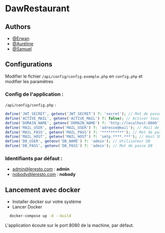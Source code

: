 # DawRestaurant

## Authors
- [@Erwan](https://github.com/R-Erwan)
- [@Auréline](https://github.com/Aurel-2)
- [@Samuel](https://github.com/SamuelRibeiro98)


## Configurations
Modifier le fichier `/api/config/config.exemple.php` en `config.php` et modifier les paramètres

### Config de l'application :
`/api/config/config.php` :
```php
define('JWT_SECRET', getenv('JWT_SECRET') ?: 'secret'); // Mot de passe de cryptage
define('ACTIVE_MAIL', getenv('ACTIVE_MAIL') ?: false); // Activer tous les mails
define('DOMAIN_NAME', getenv('DOMAIN_NAME') ?: 'http://localhost:8080'); // Domain Name macher le port avec Docker
define('MAIL_USER', getenv('MAIL_USER') ?: 'adresse@mail'); // Mail de contact
define('MAIL_PASS', getenv('MAIL_PASS') ?: '**********'); // Mot de passe d'application SMTP
define('MAIL_HOST', getenv('MAIL_HOST') ?: 'smtp.****.***'); // Host SMTP
define('DB_USER', getenv('DB_NAME') ?: 'admin'); // Utilisateur DB
define('DB_PASS', getenv('DB_PASS') ?: 'admin'); // Mot de passe DB
```

### Identifiants par défaut : 
- admin@leresto.com  : **admin**
- nobody@leresto.com : **nobody**

## Lancement avec docker 

- Installer docker sur votre système
- Lancer Docker

```bash
  docker-compose up -d --build
```

L'application écoute sur le port 8080 de la machine, par défaut.

